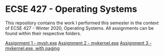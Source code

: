 # ECSE 427 - Operating Systems

This repository contains the work I performed this semester in the context of ECSE 427 - Winter 2020, Operating Systems. All assignments can be found within their respective folders.

[Assignment 1 - mysh.exe](./Assignment1)
[Assignment 2 - mykernel.exe](./Assignment2)
[Assignment 3 - mykernel.exe, with paging](./Assignment3)
